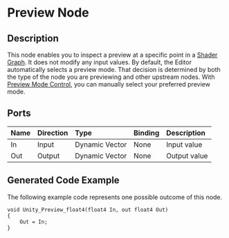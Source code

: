 # Preview Node

## Description

This node enables you to inspect a preview at a specific point in a [Shader Graph](Shader-Graph.md). It does not modify any input values.
By default, the Editor automatically selects a preview mode. That decision is determined by both the type of the node you are previewing and other upstream nodes.
With [Preview Mode Control](Preview-Mode-Control), you can manually select your preferred preview mode.

## Ports

| Name        | Direction           | Type  | Binding | Description |
|:------------ |:-------------|:-----|:---|:---|
| In      | Input | Dynamic Vector | None | Input value |
| Out | Output      |    Dynamic Vector | None | Output value |

## Generated Code Example

The following example code represents one possible outcome of this node.

```
void Unity_Preview_float4(float4 In, out float4 Out)
{
    Out = In;
}
```
